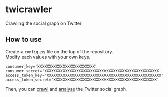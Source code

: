 # twicrawler
Crawling the social graph on Twitter

## How to use
Create a `config.py` file on the top of the repository.<br>
Modify each values with your own keys.

```
consumer_key='XXXXXXXXXXXXXXXXXXXXXXXXX'
consumer_secret='XXXXXXXXXXXXXXXXXXXXXXXXXXXXXXXXXXXXXXXXXXXXXXXXXX'
access_token_key='XXXXXXXXXXXXXXXXXXXXXXXXXXXXXXXXXXXXXXXXXXXXXXXXXX'
access_token_secret='XXXXXXXXXXXXXXXXXXXXXXXXXXXXXXXXXXXXXXXXXXXXX'
```

Then, you can [crawl](https://github.com/y-takashina/twicrawler/blob/master/crawl.ipynb) and [analyse](https://github.com/y-takashina/twicrawler/blob/master/social_graph_analysis.ipynb) the Twitter social graph.<br>

